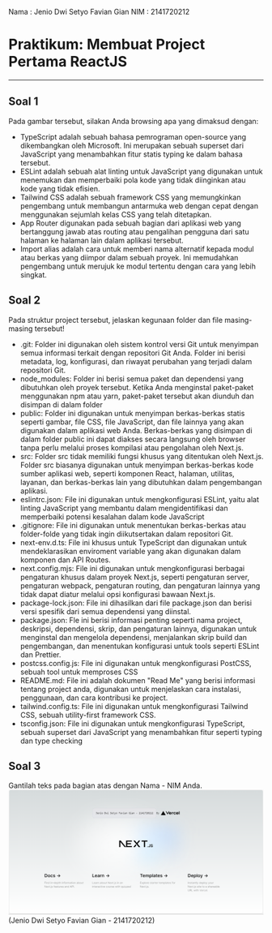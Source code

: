 Nama    : Jenio Dwi Setyo Favian Gian
NIM     : 2141720212

# Praktikum: Membuat Project Pertama ReactJS
---
## Soal 1
Pada gambar tersebut, silakan Anda browsing apa yang dimaksud dengan:
- TypeScript
adalah sebuah bahasa pemrograman open-source yang dikembangkan oleh Microsoft. Ini merupakan sebuah superset dari JavaScript yang menambahkan fitur statis typing ke dalam bahasa tersebut.
- ESLint
adalah sebuah alat linting untuk JavaScript yang digunakan untuk menemukan dan memperbaiki pola kode yang tidak diinginkan atau kode yang tidak efisien.
- Tailwind CSS
adalah sebuah framework CSS yang memungkinkan pengembang untuk membangun antarmuka web dengan cepat dengan menggunakan sejumlah kelas CSS yang telah ditetapkan.
- App Router
digunakan pada sebuah bagian dari aplikasi web yang bertanggung jawab atas routing atau pengalihan pengguna dari satu halaman ke halaman lain dalam aplikasi tersebut. 
- Import alias
adalah cara untuk memberi nama alternatif kepada modul atau berkas yang diimpor dalam sebuah proyek. Ini memudahkan pengembang untuk merujuk ke modul tertentu dengan cara yang lebih singkat.

## Soal 2
Pada struktur project tersebut, jelaskan kegunaan folder dan file masing-masing tersebut!
- .git: Folder ini digunakan oleh sistem kontrol versi Git untuk menyimpan semua informasi terkait dengan repositori Git Anda. Folder ini berisi metadata, log, konfigurasi, dan riwayat perubahan yang terjadi dalam repositori Git.
- node_modules: Folder ini berisi semua paket dan dependensi yang dibutuhkan oleh proyek tersebut. Ketika Anda menginstal paket-paket menggunakan npm atau yarn, paket-paket tersebut akan diunduh dan disimpan di dalam folder
- public: Folder ini digunakan untuk menyimpan berkas-berkas statis seperti gambar, file CSS, file JavaScript, dan file lainnya yang akan digunakan dalam aplikasi web Anda. Berkas-berkas yang disimpan di dalam folder public ini dapat diakses secara langsung oleh browser tanpa perlu melalui proses kompilasi atau pengolahan oleh Next.js.
- src: Folder src tidak memiliki fungsi khusus yang ditentukan oleh Next.js. Folder src biasanya digunakan untuk menyimpan berkas-berkas kode sumber aplikasi web, seperti komponen React, halaman, utilitas, layanan, dan berkas-berkas lain yang dibutuhkan dalam pengembangan aplikasi.
- eslintrc.json: File ini digunakan untuk mengkonfigurasi ESLint, yaitu alat linting JavaScript yang membantu dalam mengidentifikasi dan memperbaiki potensi kesalahan dalam kode JavaScript
- .gitignore: File ini digunakan untuk menentukan berkas-berkas atau folder-folde yang tidak ingin diikutsertakan dalam repositori Git.
- next-env.d.ts: File ini khusus untuk TypeScript dan digunakan untuk mendeklarasikan enviroment variable yang akan digunakan dalam komponen dan API Routes.
- next.config.mjs: File ini digunakan untuk mengkonfigurasi berbagai pengaturan khusus dalam proyek Next.js, seperti pengaturan server, pengaturan webpack, pengaturan routing, dan pengaturan lainnya yang tidak dapat diatur melalui opsi konfigurasi bawaan Next.js.
- package-lock.json: File ini dihasilkan dari file package.json dan berisi versi spesifik dari semua dependensi yang diinstal.
- package.json: Fle ini berisi informasi penting seperti nama project, deskripsi, dependensi, skrip, dan pengaturan lainnya, digunakan untuk menginstal dan mengelola dependensi, menjalankan skrip build dan pengembangan, dan menentukan konfigurasi untuk tools seperti ESLint dan Prettier.
- postcss.config.js: File ini digunakan untuk mengkonfigurasi PostCSS, sebuah tool untuk memproses CSS
- README.md: File ini adalah dokumen "Read Me" yang berisi informasi tentang project anda, digunakan untuk menjelaskan cara instalasi, penggunaan, dan cara kontribusi ke project.
- tailwind.config.ts: File ini digunakan untuk mengkonfigurasi Tailwind CSS, sebuah utility-first framework CSS.
- tsconfig.json: File ini digunakan untuk mengkonfigurasi TypeScript, sebuah superset dari JavaScript yang menambahkan fitur seperti typing dan type checking

## Soal 3
Gantilah teks pada bagian atas dengan Nama - NIM Anda.
![Screenshoot](img/soal3.png) (Jenio Dwi Setyo Favian Gian - 2141720212)